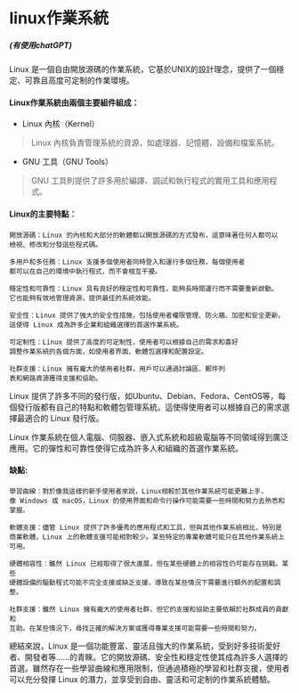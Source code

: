# linux作業系統
##### (有使用chatGPT)

Linux 是一個自由開放源碼的作業系統，它基於UNIX的設計理念，提供了一個穩定、可靠且高度可定制的作業環境。

#### Linux作業系統由兩個主要組件組成：
* Linux 內核（Kernel）
 >Linux 內核負責管理系統的資源，如處理器、記憶體、設備和檔案系統。
* GNU 工具（GNU Tools）
>GNU 工具則提供了許多用於編譯、調試和執行程式的實用工具和應用程式。

#### Linux的主要特點：
```
開放源碼：Linux 的內核和大部分的軟體都以開放源碼的方式發布，這意味著任何人都可以
檢視、修改和分發這些程式碼。

多用戶和多任務：Linux 支援多個使用者同時登入和運行多個任務，每個使用者
都可以在自己的環境中執行程式，而不會相互干擾。

穩定性和可靠性：Linux 具有良好的穩定性和可靠性，能夠長時間運行而不需要重新啟動。
它也能夠有效地管理資源，提供最佳的系統效能。

安全性：Linux 提供了強大的安全性措施，包括使用者權限管理、防火牆、加密和安全更新。
這使得 Linux 成為許多企業和組織選擇的首選作業系統。

可定制性：Linux 提供了高度的可定制性，使用者可以根據自己的需求和喜好
調整作業系統的各個方面，如使用者界面、軟體包選擇和配置設定。

社群支援：Linux 擁有龐大的使用者社群，用戶可以通過討論區、郵件列
表和網路資源獲得支援和協助。
```

Linux 提供了許多不同的發行版，如Ubuntu、Debian、Fedora、CentOS等，每個發行版都有自己的特點和軟體包管理系統。這使得使用者可以根據自己的需求選擇最適合的 Linux 發行版。

Linux 作業系統在個人電腦、伺服器、嵌入式系統和超級電腦等不同領域得到廣泛應用。它的彈性和可靠性使得它成為許多人和組織的首選作業系統。

#### 缺點:
```
學習曲線：對於像我這樣的新手使用者來說，Linux相較於其他作業系統可能更難上手，
像 Windows 或 macOS，Linux 的使用界面和命令行操作可能需要一些時間和努力去熟悉和掌握。

軟體支援：儘管 Linux 提供了許多優秀的應用程式和工具，但與其他作業系統相比，特別是
商業軟體，Linux 上的軟體支援可能相對較少。某些特定的專業軟體可能只在其他作業系統上可用。

硬體相容性：雖然 Linux 已經取得了很大進展，但在某些硬體上的相容性仍可能存在挑戰。某些
硬體設備的驅動程式可能不完全支援或缺乏支援，導致在某些情況下需要進行額外的配置和調整。

社群支援：雖然 Linux 擁有龐大的使用者社群，但它的支援和協助主要依賴於社群成員的貢獻和
互助。在某些情況下，尋找正確的解決方案或獲得專業支援可能需要一些時間和努力。
```

總結來說，Linux 是一個功能豐富、靈活且強大的作業系統，受到好多技術愛好者、開發者等......的青睞。它的開放源碼、安全性和穩定性使其成為許多人選擇的首選。雖然存在一些學習曲線和應用限制，但通過積極的學習和社群支援，使用者可以充分發揮 Linux 的潛力，並享受到自由、靈活和可定制的作業系統體驗。